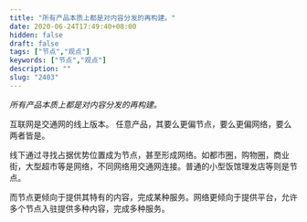 ```yaml
---
title: "所有产品本质上都是对内容分发的再构建。"
date: 2020-06-24T17:49:40+08:00
hidden: false
draft: false
tags: ["节点","观点"]
keywords: ["节点","观点"]
description: ""
slug: "2403"
---
```

*所有产品本质上都是对内容分发的再构建。*

互联网是交通网的线上版本。
任意产品，其要么更偏节点，要么更偏网络，要么两者皆是。

<!--more-->

线下通过寻找占据优势位置成为节点，甚至形成网络。如都市圈，购物圈，商业街，大型超市等是网络，不同网络用交通网连接。普通的小型饭馆理发店等则是节点。

而节点更倾向于提供其特有的内容，完成某种服务。网络更倾向于提供平台，允许多个节点入驻提供多种内容，完成多种服务。